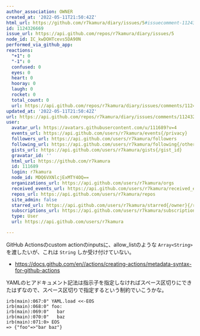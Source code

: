 ```yaml
---
author_association: OWNER
created_at: '2022-05-11T21:50:42Z'
html_url: https://github.com/r7kamura/diary/issues/5#issuecomment-1124326669
id: 1124326669
issue_url: https://api.github.com/repos/r7kamura/diary/issues/5
node_id: IC_kwDOHTcevs5DA90N
performed_via_github_app: 
reactions:
  "+1": 0
  "-1": 0
  confused: 0
  eyes: 0
  heart: 0
  hooray: 0
  laugh: 0
  rocket: 0
  total_count: 0
  url: https://api.github.com/repos/r7kamura/diary/issues/comments/1124326669/reactions
updated_at: '2022-05-11T21:50:42Z'
url: https://api.github.com/repos/r7kamura/diary/issues/comments/1124326669
user:
  avatar_url: https://avatars.githubusercontent.com/u/111689?v=4
  events_url: https://api.github.com/users/r7kamura/events{/privacy}
  followers_url: https://api.github.com/users/r7kamura/followers
  following_url: https://api.github.com/users/r7kamura/following{/other_user}
  gists_url: https://api.github.com/users/r7kamura/gists{/gist_id}
  gravatar_id: ''
  html_url: https://github.com/r7kamura
  id: 111689
  login: r7kamura
  node_id: MDQ6VXNlcjExMTY4OQ==
  organizations_url: https://api.github.com/users/r7kamura/orgs
  received_events_url: https://api.github.com/users/r7kamura/received_events
  repos_url: https://api.github.com/users/r7kamura/repos
  site_admin: false
  starred_url: https://api.github.com/users/r7kamura/starred{/owner}{/repo}
  subscriptions_url: https://api.github.com/users/r7kamura/subscriptions
  type: User
  url: https://api.github.com/users/r7kamura

---
```

GitHub Actionsのcustom actionのinputsに、allow_listのような `Array<String>` を渡したいが、これは `String` しか受け付けていない。

- https://docs.github.com/en//actions/creating-actions/metadata-syntax-for-github-actions

YAMLのヒアドキュメント記法は指示子を指定しなければスペース区切りにできたはずなので、スペース区切りで指定するという制約でいこうかな。

```
irb(main):067:0" YAML.load <<-EOS
irb(main):068:0" foo:
irb(main):069:0"   bar
irb(main):070:0"   baz
irb(main):071:0> EOS
=> {"foo"=>"bar baz"}
```